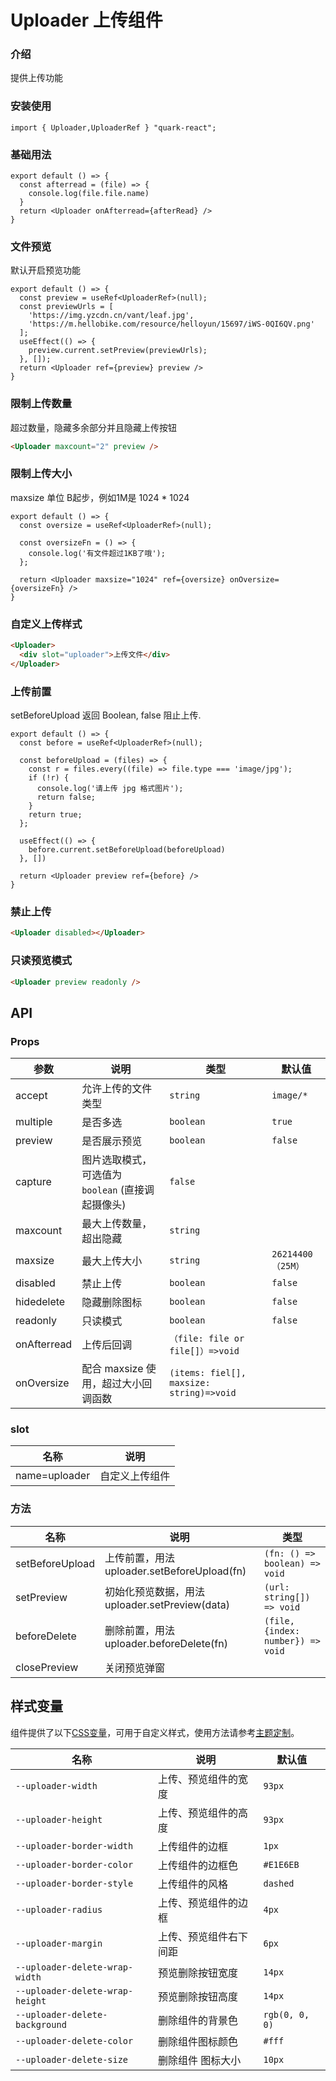 # Uploader 上传组件

### 介绍

提供上传功能

### 安装使用

```tsx
import { Uploader,UploaderRef } "quark-react";
```

### 基础用法
```tsx
export default () => {
  const afterread = (file) => {
    console.log(file.file.name)
  }
  return <Uploader onAfterread={afterRead} />
}
```
### 文件预览
默认开启预览功能
```tsx
export default () => {
  const preview = useRef<UploaderRef>(null);
  const previewUrls = [
    'https://img.yzcdn.cn/vant/leaf.jpg',
    'https://m.hellobike.com/resource/helloyun/15697/iWS-0QI6QV.png'
  ];
  useEffect(() => {
    preview.current.setPreview(previewUrls);
  }, []);
  return <Uploader ref={preview} preview />
}
```
### 限制上传数量
超过数量，隐藏多余部分并且隐藏上传按钮
```html
<Uploader maxcount="2" preview />
```

### 限制上传大小
maxsize 单位 B起步，例如1M是 1024 * 1024
```tsx
export default () => {
  const oversize = useRef<UploaderRef>(null);

  const oversizeFn = () => {
    console.log('有文件超过1KB了哦');
  };
  
  return <Uploader maxsize="1024" ref={oversize} onOversize={oversizeFn} />
}
```

### 自定义上传样式
```html
<Uploader>
  <div slot="uploader">上传文件</div>
</Uploader>
```
### 上传前置
setBeforeUpload 返回 Boolean, false 阻止上传.
```tsx
export default () => {
  const before = useRef<UploaderRef>(null);

  const beforeUpload = (files) => {
    const r = files.every((file) => file.type === 'image/jpg');
    if (!r) {
      console.log('请上传 jpg 格式图片');
      return false;
    }
    return true;
  };

  useEffect(() => {
    before.current.setBeforeUpload(beforeUpload)
  }, [])

  return <Uploader preview ref={before} />
}
```
### 禁止上传
```html
<Uploader disabled></Uploader>
```
### 只读预览模式
```html
<Uploader preview readonly />
```
## API

### Props

| 参数         | 说明                             | 类型   | 默认值           |
|--------------|----------------------------------|--------|------------------|
| accept        | 允许上传的文件类型 | `string `                    | `image/*`|
| multiple        | 是否多选 | `boolean `                 | `true`
| preview      | 是否展示预览           | `boolean`| `false`
| capture      | 图片选取模式，可选值为 `boolean`  (直接调起摄像头) |     ` false `   |
| maxcount      | 最大上传数量，超出隐藏 | `string  `               | 
| maxsize      | 最大上传大小| `string `                |`26214400 （25M）` |
| disabled      | 禁止上传| `boolean  `               | `false` |
| hidedelete     |  隐藏删除图标        | `boolean`   | `false`|
| readonly     |  只读模式        | `boolean`   | `false`|
| onAfterread     |   上传后回调                  |  `（file: file or file[]）=>void`|     |
| onOversize     |   配合 maxsize 使用，超过大小回调函数      |  `(items: fiel[], maxsize: string)=>void`      |    |
### slot
| 名称         | 说明                             | 
|--------------|----------------------------------|
| name=uploader  | 自定义上传组件         |           

### 方法

| 名称         | 说明                             | 类型   |
|--------------|----------------------------------|--------|
| setBeforeUpload     |   上传前置，用法 uploader.setBeforeUpload(fn)                   |    `(fn: () => boolean) => void`      |
| setPreview     |   初始化预览数据，用法 uploader.setPreview(data)                   |    `(url: string[]) => void`      |
| beforeDelete     |   删除前置，用法 uploader.beforeDelete(fn)                   |    `(file, {index: number}) => void`      |
|closePreview | 关闭预览弹窗 | |

## 样式变量

组件提供了以下[CSS变量](https://developer.mozilla.org/zh-CN/docs/Web/CSS/Using_CSS_custom_properties)，可用于自定义样式，使用方法请参考[主题定制](#/zh-CN/guide/theme)。

| 名称                     | 说明                                  | 默认值          | 
| ------------------------ | -----------------------------------  | --------------- |
| `--uploader-width` | 上传、预览组件的宽度                        |   `93px`
| `--uploader-height` | 上传、预览组件的高度                           |      `93px`|
| `--uploader-border-width` | 上传组件的边框                     |      `1px`  |
| `--uploader-border-color` | 上传组件的边框色                      |    `#E1E6EB`   |
| `--uploader-border-style` | 上传组件的风格                    |      `dashed`  |
| `--uploader-radius` | 上传、预览组件的边框                   |      `4px`  |
| `--uploader-margin` | 上传、预览组件右下间距                  |      `6px`  |
| `--uploader-delete-wrap-width`  | 预览删除按钮宽度                 |      `14px ` |
| `--uploader-delete-wrap-height`  | 预览删除按钮高度                         |      `14px`  |
| `--uploader-delete-background` | 删除组件的背景色                  |   `rgb(0, 0, 0)`  |
| `--uploader-delete-color` | 删除组件图标颜色                 |      `#fff`  |
| `--uploader-delete-size` | 删除组件 图标大小                |      `10px`  |

